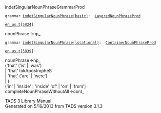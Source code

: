 <span class="title">indetSingularNounPhrase</span><span class="type">GrammarProd</span>

`grammar `<span class="classExtLink">[`indetSingularNounPhrase(basic)`](../object/indetSingularNounPhrase(basic).html)</span>` :   `[`LayeredNounPhraseProd`](../object/LayeredNounPhraseProd.html)

[`en_us.t`](../file/en_us.t.html)`[`[`5824`](../source/en_us.t.html#5824)`]`

<div class="gramrule">

nounPhrase-\>np\_  

</div>

`grammar `<span class="classExtLink">[`indetSingularNounPhrase(locational)`](../object/indetSingularNounPhrase(locational).html)</span>` :   `[`ContainerNounPhraseProd`](../object/ContainerNounPhraseProd.html)

[`en_us.t`](../file/en_us.t.html)`[`[`5839`](../source/en_us.t.html#5839)`]`

<div class="gramrule">

nounPhrase-\>np\_  
('that' ('is' \| 'was')  
\| 'that' tokApostropheS  
\| 'that' ('are' \| 'were')  
\| )  
('in' \| 'inside' \| 'inside' 'of' \| 'on' \| 'from')  
completeNounPhraseWithoutAll-\>cont\_  

</div>

<div class="ftr">

TADS 3 Library Manual  
Generated on 5/16/2013 from TADS version 3.1.3

</div>
